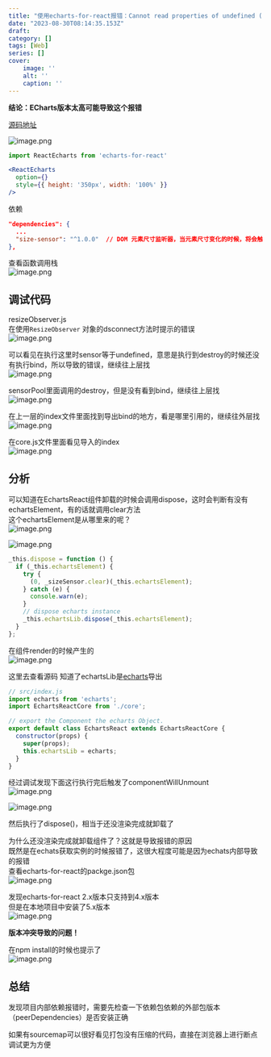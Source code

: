 ```yaml
---
title: "使用echarts-for-react报错：Cannot read properties of undefined (reading 'disconnect')"
date: "2023-08-30T08:14:35.153Z"
draft: 
category: [] 
tags: [Web]
series: []
cover: 
    image: ''
    alt: ''
    caption: ''
---
```


**结论：ECharts版本太高可能导致这个报错**

[源码地址](https://github.com/hustcc/echarts-for-react)  

![image.png](https://image.jysgdyc.top:443/blog/20230830161540.png)

```jsx
import ReactEcharts from 'echarts-for-react'

<ReactEcharts
  option={}
  style={{ height: '350px', width: '100%' }}
/>
```
依赖  
```json
"dependencies": {
  ...
  "size-sensor": "^1.0.0"  // DOM 元素尺寸监听器，当元素尺寸变化的时候，将会触发回调函数！
},
```
查看函数调用栈  
![image.png](https://image.jysgdyc.top:443/blog/20230830162332.png)

## 调试代码
resizeObserver.js  
在使用`ResizeObserver` 对象的dsconnect方法时提示的错误  
![image.png](https://image.jysgdyc.top:443/blog/20230830162405.png)

可以看见在执行这里时sensor等于undefined，意思是执行到destroy的时候还没有执行bind，所以导致的错误，继续往上层找  
![image.png](https://image.jysgdyc.top:443/blog/20230830162428.png)

sensorPool里面调用的destroy，但是没有看到bind，继续往上层找  
![image.png](https://image.jysgdyc.top:443/blog/20230830162443.png)

在上一层的index文件里面找到导出bind的地方，看是哪里引用的，继续往外层找  
![image.png](https://image.jysgdyc.top:443/blog/20230830162600.png)

在core.js文件里面看见导入的index  
![image.png](https://image.jysgdyc.top:443/blog/20230830162634.png)


## 分析

可以知道在EchartsReact组件卸载的时候会调用dispose，这时会判断有没有echartsElement，有的话就调用clear方法  
这个echartsElement是从哪里来的呢？  
![image.png](https://image.jysgdyc.top:443/blog/20230830162657.png)

![image.png](https://image.jysgdyc.top:443/blog/20230830162708.png)

```js
_this.dispose = function () {
  if (_this.echartsElement) {
    try {
      (0, _sizeSensor.clear)(_this.echartsElement);
    } catch (e) {
      console.warn(e);
    }
    // dispose echarts instance
    _this.echartsLib.dispose(_this.echartsElement);
  }
};


```

在组件render的时候产生的  
![image.png](https://image.jysgdyc.top:443/blog/20230830162756.png)


这里去查看源码
知道了echartsLib是[echarts](https://echarts.apache.org/zh/index.html)导出  
```js
// src/index.js
import echarts from 'echarts';
import EchartsReactCore from './core';

// export the Component the echarts Object.
export default class EchartsReact extends EchartsReactCore {
  constructor(props) {
    super(props);
    this.echartsLib = echarts;
  }
}
```

经过调试发现下面这行执行完后触发了componentWillUnmount  
![image.png](https://image.jysgdyc.top:443/blog/20230830162843.png)

![image.png](https://image.jysgdyc.top:443/blog/20230830162858.png)


然后执行了dispose()，相当于还没渲染完成就卸载了

为什么还没渲染完成就卸载组件了？这就是导致报错的原因  
既然是在echats获取实例的时候报错了，这很大程度可能是因为echats内部导致的报错  
查看echarts-for-react的packge.json包  
![image.png](https://image.jysgdyc.top:443/blog/20230830162943.png)

发现echarts-for-react 2.x版本只支持到4.x版本  
但是在本地项目中安装了5.x版本  
![image.png](https://image.jysgdyc.top:443/blog/20230830163005.png)

**版本冲突导致的问题！**

在npm install的时候也提示了  
![image.png](https://image.jysgdyc.top:443/blog/20230830163128.png)


## 总结

发现项目内部依赖报错时，需要先检查一下依赖包依赖的外部包版本（peerDependencies）是否安装正确  

如果有sourcemap可以很好看见打包没有压缩的代码，直接在浏览器上进行断点调试更为方便  













